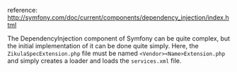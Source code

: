 reference: http://symfony.com/doc/current/components/dependency_injection/index.html

The DependencyInjection component of Symfony can be quite complex, but the initial implementation of it can be
done quite simply. Here, the `ZikulaSpecExtension.php` file must be named `<Vendor><Name>Extension.php` and simply
creates a loader and loads the `services.xml` file.